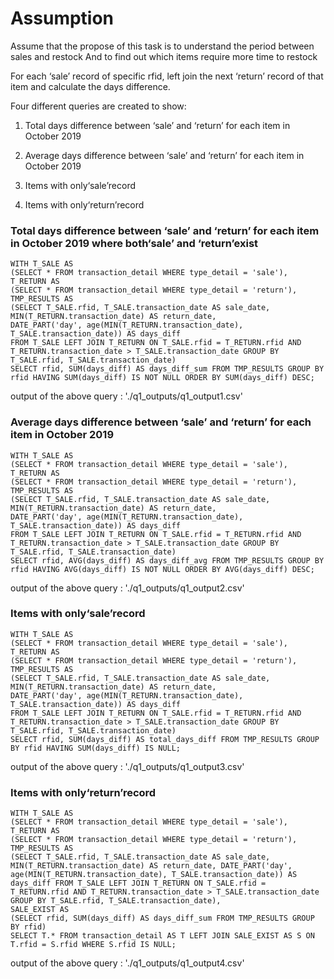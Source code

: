 # Assumption

Assume that the propose of this task is to understand the period between sales and restock 
And to find out which items require more time to restock

For each ‘sale’ record of specific rfid, left join the next ‘return’ record of that item and calculate the days difference.

Four different queries are created to show:

1. Total days difference between ‘sale’ and ‘return’ for each item in October 2019

2. Average days difference between ‘sale’ and ‘return’ for each item in October 2019

3. Items with only‘sale’record

4. Items with only‘return’record


### Total days difference between ‘sale’ and ‘return’ for each item in October 2019 where both‘sale’ and ‘return’exist

```
WITH T_SALE AS 
(SELECT * FROM transaction_detail WHERE type_detail = 'sale'), 
T_RETURN AS 
(SELECT * FROM transaction_detail WHERE type_detail = 'return'),
TMP_RESULTS AS
(SELECT T_SALE.rfid, T_SALE.transaction_date AS sale_date, MIN(T_RETURN.transaction_date) AS return_date, 
DATE_PART('day', age(MIN(T_RETURN.transaction_date), T_SALE.transaction_date)) AS days_diff 
FROM T_SALE LEFT JOIN T_RETURN ON T_SALE.rfid = T_RETURN.rfid AND T_RETURN.transaction_date > T_SALE.transaction_date GROUP BY T_SALE.rfid, T_SALE.transaction_date)
SELECT rfid, SUM(days_diff) AS days_diff_sum FROM TMP_RESULTS GROUP BY rfid HAVING SUM(days_diff) IS NOT NULL ORDER BY SUM(days_diff) DESC;
```
output of the above query : './q1_outputs/q1_output1.csv'

### Average days difference between ‘sale’ and ‘return’ for each item in October 2019

```
WITH T_SALE AS 
(SELECT * FROM transaction_detail WHERE type_detail = 'sale'), 
T_RETURN AS 
(SELECT * FROM transaction_detail WHERE type_detail = 'return'),
TMP_RESULTS AS
(SELECT T_SALE.rfid, T_SALE.transaction_date AS sale_date, MIN(T_RETURN.transaction_date) AS return_date, 
DATE_PART('day', age(MIN(T_RETURN.transaction_date), T_SALE.transaction_date)) AS days_diff 
FROM T_SALE LEFT JOIN T_RETURN ON T_SALE.rfid = T_RETURN.rfid AND T_RETURN.transaction_date > T_SALE.transaction_date GROUP BY T_SALE.rfid, T_SALE.transaction_date)
SELECT rfid, AVG(days_diff) AS days_diff_avg FROM TMP_RESULTS GROUP BY rfid HAVING AVG(days_diff) IS NOT NULL ORDER BY AVG(days_diff) DESC;
```

output of the above query : './q1_outputs/q1_output2.csv'

### Items with only‘sale’record

```
WITH T_SALE AS 
(SELECT * FROM transaction_detail WHERE type_detail = 'sale'), 
T_RETURN AS 
(SELECT * FROM transaction_detail WHERE type_detail = 'return'),
TMP_RESULTS AS
(SELECT T_SALE.rfid, T_SALE.transaction_date AS sale_date, MIN(T_RETURN.transaction_date) AS return_date, 
DATE_PART('day', age(MIN(T_RETURN.transaction_date), T_SALE.transaction_date)) AS days_diff 
FROM T_SALE LEFT JOIN T_RETURN ON T_SALE.rfid = T_RETURN.rfid AND T_RETURN.transaction_date > T_SALE.transaction_date GROUP BY T_SALE.rfid, T_SALE.transaction_date)
SELECT rfid, SUM(days_diff) AS total_days_diff FROM TMP_RESULTS GROUP BY rfid HAVING SUM(days_diff) IS NULL;
```

output of the above query : './q1_outputs/q1_output3.csv'

### Items with only‘return’record

```
WITH T_SALE AS 
(SELECT * FROM transaction_detail WHERE type_detail = 'sale'), 
T_RETURN AS 
(SELECT * FROM transaction_detail WHERE type_detail = 'return'),
TMP_RESULTS AS
(SELECT T_SALE.rfid, T_SALE.transaction_date AS sale_date, MIN(T_RETURN.transaction_date) AS return_date, DATE_PART('day', age(MIN(T_RETURN.transaction_date), T_SALE.transaction_date)) AS days_diff FROM T_SALE LEFT JOIN T_RETURN ON T_SALE.rfid = T_RETURN.rfid AND T_RETURN.transaction_date > T_SALE.transaction_date GROUP BY T_SALE.rfid, T_SALE.transaction_date),
SALE_EXIST AS
(SELECT rfid, SUM(days_diff) AS days_diff_sum FROM TMP_RESULTS GROUP BY rfid)
SELECT T.* FROM transaction_detail AS T LEFT JOIN SALE_EXIST AS S ON T.rfid = S.rfid WHERE S.rfid IS NULL;
```

output of the above query : './q1_outputs/q1_output4.csv'